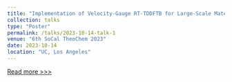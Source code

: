 ```yaml
---
title: "Implementation of Velocity-Gauge RT-TDDFTB for Large-Scale Materials"
collection: talks
type: "Poster"
permalink: /talks/2023-10-14-talk-1
venue: "6th SoCal TheoChem 2023"
date: 2023-10-14
location: "UC, Los Angeles"
---
```


[Read more >>>](http://www.chem.ucla.edu/~ana/SoCalTheoChem/)
